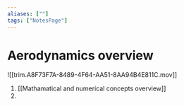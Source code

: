 ```yaml
---
aliases: [""]
tags: ["NotesPage"]
---
```


# Aerodynamics overview
![[trim.A8F73F7A-8489-4F64-AA51-8AA94B4E811C.mov]]


1) [[Mathamatical and numerical concepts overview]]
2) 
